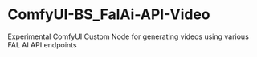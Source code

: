# ComfyUI-BS_FalAi-API-Video
Experimental ComfyUI Custom Node for generating videos using various FAL AI API endpoints

